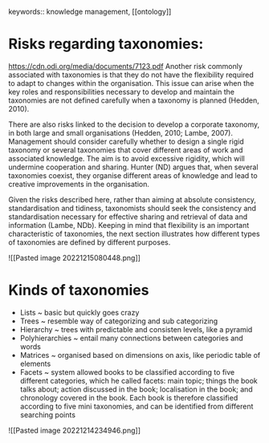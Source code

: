 keywords:: knowledge management, [[ontology]]

# Risks regarding taxonomies:
https://cdn.odi.org/media/documents/7123.pdf
Another risk commonly associated with taxonomies is that they do not have the flexibility required to adapt to changes within the organisation. This issue can arise when the key roles and responsibilities necessary to develop and maintain the taxonomies are not defined carefully when a taxonomy is planned (Hedden, 2010).

There are also risks linked to the decision to develop a corporate taxonomy, in both large and small organisations (Hedden, 2010; Lambe, 2007). Management should consider carefully whether to design a single rigid taxonomy or several taxonomies that cover different areas of work and associated knowledge. The aim is to avoid excessive rigidity, which will undermine cooperation and sharing. Hunter (ND) argues that, when several taxonomies coexist, they organise different areas of knowledge and lead to creative improvements in the organisation. 

Given the risks described here, rather than aiming at absolute consistency, standardisation and tidiness, taxonomists should seek the consistency and standardisation necessary for effective sharing and retrieval of data and information (Lambe, NDb). Keeping in mind that flexibility is an important characteristic of taxonomies, the next section illustrates how different types of taxonomies are defined by different purposes.


![[Pasted image 20221215080448.png]]

# Kinds of taxonomies
* Lists ~ basic but quickly goes crazy
* Trees ~ resemble way of categorizing and sub categorizing
* Hierarchy  ~ trees with predictable and consisten levels, like a pyramid
* Polyhierarchies ~ entail many connections between categories and words
* Matrices ~ organised based on dimensions on axis, like periodic table of elements
* Facets ~  system allowed books to be classified according to five different categories, which he called facets: main topic; things the book talks about; action discussed in the book; localisation in the book; and chronology covered in the book. Each book is therefore classified according to five mini taxonomies, and can be identified from different searching points


![[Pasted image 20221214234946.png]]